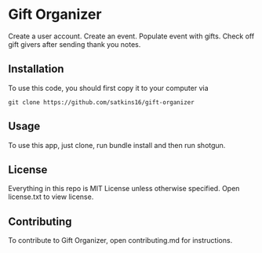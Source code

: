 # Gift Organizer

Create a user account. Create an event. Populate event with gifts. Check off gift givers after sending thank you notes.

## Installation
To use this code, you should first copy it to your computer via

    git clone https://github.com/satkins16/gift-organizer

## Usage

To use this app, just clone, run bundle install and then run shotgun.

## License

Everything in this repo is MIT License unless otherwise specified. Open license.txt to view license.

## Contributing

To contribute to Gift Organizer, open contributing.md for instructions.
